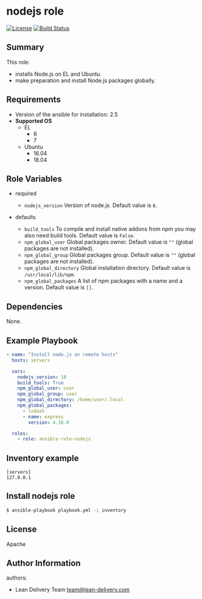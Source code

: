 nodejs role
===========
[![License](https://img.shields.io/badge/license-Apache-green.svg?style=flat)](https://raw.githubusercontent.com/lean-delivery/ansible-role-nodejs/master/LICENSE)
[![Build Status](https://travis-ci.org/lean-delivery/ansible-role-nodejs.svg?branch=master)](https://travis-ci.org/lean-delivery/ansible-role-nodejs)

## Summary

This role:
  - installs Node.js on EL and Ubuntu.
  - make preparation and install Node.js packages globally.

## Requirements

- Version of the ansible for installation: 2.5
- **Supported OS**
  - EL
    - 6
    - 7
  - Ubuntu
    - 16.04
    - 18.04

## Role Variables

- required
  - `nodejs_version`
  Version of node.js. Default value is `8`.

- defaults
  - `build_tools`
  To compile and install native addons from npm you may also need build tools. Default value is `False`.
  - `npm_global_user`
  Global packages owner. Default value is `""` (global packages are not installed).
  - `npm_global_group`
  Global packages group. Default value is `""` (global packages are not installed).
  - `npm_global_directory`
  Global installation directory. Default value is `/usr/local/lib/npm`.
  - `npm_global_packages`
  A list of npm packages with a name and a version. Default value is `[]`.

## Dependencies

None.

## Example Playbook

```yaml
- name: "Install node.js on remote hosts"
  hosts: servers

  vars:
    nodejs_version: 10
    build_tools: True
    npm_global_user: user
    npm_global_group: user
    npm_global_directory: /home/user/.local
    npm_global_packages:
      - lodash
      - name: express
        version: 4.16.0

  roles:
    - role: ansible-role-nodejs
```

## Inventory example

    [servers]
    127.0.0.1

## Install nodejs role

```bash
$ ansible-playbook playbook.yml -i inventory
```

## License

Apache

## Author Information

authors:
  - Lean Delivery Team <team@lean-delivery.com>
